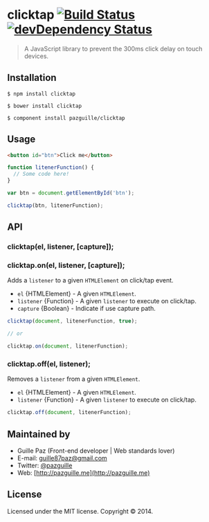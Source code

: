 # clicktap [![Build Status](https://secure.travis-ci.org/pazguille/clicktap.png)](http://travis-ci.org/pazguille/clicktap) [![devDependency Status](https://david-dm.org/pazguille/clicktap/dev-status.png)](https://david-dm.org/pazguille/clicktap#info=devDependencies)

> A JavaScript library to prevent the 300ms click delay on touch devices.

## Installation

    $ npm install clicktap

    $ bower install clicktap

    $ component install pazguille/clicktap

## Usage
```html
<button id="btn">Click me</button>
```

```js
function litenerFunction() {
  // Some code here!
}

var btn = document.getElementById('btn');

clicktap(btn, litenerFunction);
```

## API

### clicktap(el, listener, [capture]);
### clicktap.on(el, listener, [capture]);
Adds a `listener` to a given `HTMLElement` on click/tap event.
- `el` {HTMLElement} - A given `HTMLElement`.
- `listener` {Function} - A given `listener` to execute on click/tap.
- `capture` {Boolean} - Indicate if use capture path.

```js
clicktap(document, litenerFunction, true);

// or

clicktap.on(document, litenerFunction);
```

### clicktap.off(el, listener);
Removes a `listener` from a given `HTMLElement`.
- `el` {HTMLElement} - A given `HTMLElement`.
- `listener` {Function} - A given `listener` to execute on click/tap.

```js
clicktap.off(document, litenerFunction);
```

## Maintained by
- Guille Paz (Front-end developer | Web standards lover)
- E-mail: [guille87paz@gmail.com](mailto:guille87paz@gmail.com)
- Twitter: [@pazguille](http://twitter.com/pazguille)
- Web: [http://pazguille.me](http://pazguille.me)

## License
Licensed under the MIT license. Copyright © 2014.
